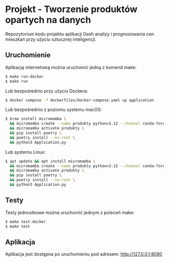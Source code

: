 # Projekt - Tworzenie produktów opartych na danych
Repozytorium kodu projektu aplikacji Dash analizy i prognozowania cen mieszkań przy użyciu sztucznej inteligencji.

## Uruchomienie 
Aplikację internetową można uruchomić jedną z komend make:
```bash
$ make run-docker
$ make run
```

Lub bezpośrednio przy użyciu Dockera:
```bash
$ docker compose -f dockerfiles/docker-compose.yaml up application
```

Lub bezpośrednio z poziomu systemu macOS:
```bash
$ brew install micromamba \
  && micromamba create --name produkty python=3.12 --channel conda-forge \
  && micromamba activate produkty \
  && pip install poetry \
  && poetry install --no-root \
  && python3 Application.py
```

Lub systemu Linux:
```bash
$ apt update && apt install micromamba \
  && micromamba create --name produkty python=3.12 --channel conda-forge \
  && micromamba activate produkty \
  && pip install poetry \
  && poetry install --no-root \
  && python3 Application.py
```

## Testy
Testy jednostkowe można uruchomić jednym z poleceń make:
```bash
$ make test-docker
$ make test
```

## Aplikacja
Aplikacja jest dostępna po uruchomieniu pod adresem: http://127.0.0.1:8080